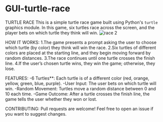 # GUI-turtle-race
TURTLE RACE
This is a simple turtle race game built using Python's `turtle` graphics module. In this game, six turtles race across the screen, and the player bets on which turtle they think will win.
![race 2](https://github.com/user-attachments/assets/048c253c-7297-4310-91ee-afe6076f97e1)

HOW IT WORKS:
1.The game presents a prompt asking the user to choose which turtle (by color) they think will win the race.
2.Six turtles of different colors are placed at the starting line, and they begin moving forward by random distances.
3.The race continues until one turtle crosses the finish line.
4.If the user’s chosen turtle wins, they win the game; otherwise, they lose.

FEATURES:
-6 Turtles**: Each turtle is of a different color (red, orange, yellow, green, blue, purple).
-User Input: The user bets on which turtle will win.
-Random Movement: Turtles move a random distance between 0 and 10 each time.
-Game Outcome: After a turtle crosses the finish line, the game tells the user whether they won or lost.

CONTRIBUTING: Pull requests are welcome! Feel free to open an issue if you want to suggest changes.

